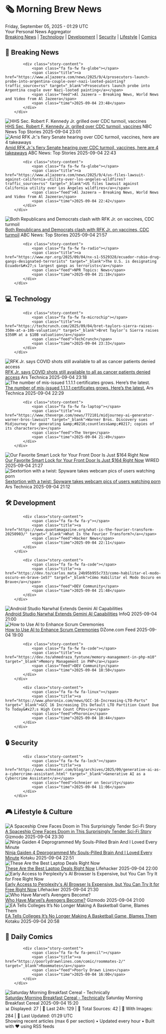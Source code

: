 <!-- Processing 54 RSS feeds at 2025-09-05 01:29:06 UTC -->
<!-- Processing: Penny Arcade -->
<!-- Processing: Dilbert -->
<!-- Processing: Dinosaur Comics -->
<!-- Processing: CNN Top Stories -->
<!-- Processing: Al Jazeera Breaking News -->
<!-- Processing: NPR News -->
<!-- Processing: CBC News -->
<!-- Error processing https://rss.cbc.ca/lineup/topstories.xml: The read operation timed out -->
<!-- Processing: Reuters Top News -->
<!-- Processing: Reuters World News -->
<!-- Processing: Associated Press Breaking -->
<!-- Processing: Ars Technica -->
<!-- Processing: StackOverflow Blog -->
<!-- Processing: It's FOSS -->
<!-- Processing: OMG! Ubuntu -->
<!-- Processing: Linux.com -->
<!-- Processing: Ubuntu Blog -->
<!-- Processing: InfoQ -->
<!-- Processing: Martin Fowler -->
<!-- Processing: Coding Horror -->
<!-- Processing: Lifehacker -->
<!-- Processing: Gizmodo -->
<!-- Processing: Schneier on Security -->
<!-- Generated 3 new posts out of 22 feeds processed -->
<div class="newspaper-header">
    <h1 class="newspaper-title">🗞️ Morning Brew News</h1>
    <div class="newspaper-date">Friday, September 05, 2025 - 01:29 UTC</div>
    <div class="newspaper-subtitle">Your Personal News Aggregator</div>
</div>

<div class="newspaper-nav">
    <a href="#breaking">Breaking News</a> |
    <a href="#tech">Technology</a> |
    <a href="#dev">Development</a> |
    <a href="#security">Security</a> |
    <a href="#lifestyle">Lifestyle</a> |
    <a href="#webcomics">Comics</a>
</div>

<div class="news-section breaking-news" id="breaking">
<h2 class="section-header">🚨 Breaking News</h2>
<div class="stories-container">
<div class="story">
            
            <div class="story-content">
                <span class="fa fa-fw fa-globe"></span>
                <span class="title"><a href="https://www.aljazeera.com/news/2025/9/4/prosecutors-launch-probe-into-argentina-couple-over-nazi-looted-painting?traffic_source=rss" target="_blank">Prosecutors launch probe into Argentina couple over Nazi-looted painting</a></span>
                <span class="feed">Al Jazeera – Breaking News, World News and Video from Al Jazeera</span>
                <span class="time">2025-09-04 23:48</span>
            </div>
        </div>
<div class="story">
            <img src="https://media-cldnry.s-nbcnews.com/image/upload/t_fit_1500w/mpx/2704722219/2025_09/1757026893624_nn_nobles_250904_1920x1080-dyz9uc.jpg" alt="HHS Sec. Robert F. Kennedy Jr. grilled over CDC turmoil, vaccines" class="story-image" loading="lazy" onerror="this.style.display='none'">
            <div class="story-content">
                <span class="fa fa-fw fa-broadcast-tower"></span>
                <span class="title"><a href="https://www.nbcnews.com/nightly-news/video/hhs-sec-rfk-jr-grilled-over-cdc-turmoil-vaccines-246754885632" target="_blank">HHS Sec. Robert F. Kennedy Jr. grilled over CDC turmoil, vaccines</a></span>
                <span class="feed">NBC News Top Stories</span>
                <span class="time">2025-09-04 23:01</span>
            </div>
        </div>
<div class="story">
            <img src="https://s.abcnews.com/images/US/kennedy-hearing-17-ap-gmh-250904_1756998419554_hpMain_4x3t_384.jpg" alt="Amid RFK Jr.&#x27;s fiery Senate hearing over CDC turmoil, vaccines, here are 4 takeaways" class="story-image" loading="lazy" onerror="this.style.display='none'">
            <div class="story-content">
                <span class="fa fa-fw fa-tv"></span>
                <span class="title"><a href="https://abcnews.go.com/Politics/4-takeaways-after-rfk-jrs-fiery-senate-hearing/story?id=125266167" target="_blank">Amid RFK Jr.&#x27;s fiery Senate hearing over CDC turmoil, vaccines, here are 4 takeaways</a></span>
                <span class="feed">ABC News: Top Stories</span>
                <span class="time">2025-09-04 22:43</span>
            </div>
        </div>
<div class="story">
            
            <div class="story-content">
                <span class="fa fa-fw fa-globe"></span>
                <span class="title"><a href="https://www.aljazeera.com/news/2025/9/4/us-files-lawsuit-against-california-utility-over-los-angeles-wildfires?traffic_source=rss" target="_blank">US files lawsuit against California utility over Los Angeles wildfires</a></span>
                <span class="feed">Al Jazeera – Breaking News, World News and Video from Al Jazeera</span>
                <span class="time">2025-09-04 22:42</span>
            </div>
        </div>
<div class="story">
            <img src="https://s.abcnews.com/images/US/kennedy-hearing-38-rt-gmh-250904_1757005433425_hpMain_4x3t_384.jpg" alt="Both Republicans and Democrats clash with RFK Jr. on vaccines, CDC turmoil" class="story-image" loading="lazy" onerror="this.style.display='none'">
            <div class="story-content">
                <span class="fa fa-fw fa-tv"></span>
                <span class="title"><a href="https://abcnews.go.com/Politics/live-updates/rfk-jr-hearing-live-updates-rfk-jr-face/?id=125251480" target="_blank">Both Republicans and Democrats clash with RFK Jr. on vaccines, CDC turmoil</a></span>
                <span class="feed">ABC News: Top Stories</span>
                <span class="time">2025-09-04 21:57</span>
            </div>
        </div>
<div class="story">
            
            <div class="story-content">
                <span class="fa fa-fw fa-radio"></span>
                <span class="title"><a href="https://www.npr.org/2025/09/04/nx-s1-5529328/ecuador-rubio-drug-gangs-designated-terrorists" target="_blank">The U.S. is designating Ecuador&#x27;s largest gangs as terrorists</a></span>
                <span class="feed">NPR Topics: News</span>
                <span class="time">2025-09-04 21:18</span>
            </div>
        </div>
</div>
</div>
<div class="news-section tech-news" id="tech">
<h2 class="section-header">💻 Technology</h2>
<div class="stories-container">
<div class="story">
            
            <div class="story-content">
                <span class="fa fa-fw fa-microchip"></span>
                <span class="title"><a href="https://techcrunch.com/2025/09/04/bret-taylors-sierra-raises-350m-at-a-10b-valuation/" target="_blank">Bret Taylor’s Sierra raises $350M at a $10B valuation</a></span>
                <span class="feed">TechCrunch</span>
                <span class="time">2025-09-04 23:33</span>
            </div>
        </div>
<div class="story">
            <img src="https://cdn.arstechnica.net/wp-content/uploads/2025/09/GettyImages-2233690134-500x500.jpg" alt="RFK Jr. says COVID shots still available to all as cancer patients denied access" class="story-image" loading="lazy" onerror="this.style.display='none'">
            <div class="story-content">
                <span class="fa fa-fw fa-cog"></span>
                <span class="title"><a href="https://arstechnica.com/health/2025/09/a-charlatan-chaos-and-lies-anti-vaccine-activist-rfk-jr-faces-senate/" target="_blank">RFK Jr. says COVID shots still available to all as cancer patients denied access</a></span>
                <span class="feed">Ars Technica</span>
                <span class="time">2025-09-04 23:18</span>
            </div>
        </div>
<div class="story">
            <img src="https://cdn.arstechnica.net/wp-content/uploads/2023/11/encryption-key-recovery-attack-500x500.jpg" alt="The number of mis-issued 1.1.1.1 certificates grows. Here’s the latest." class="story-image" loading="lazy" onerror="this.style.display='none'">
            <div class="story-content">
                <span class="fa fa-fw fa-cog"></span>
                <span class="title"><a href="https://arstechnica.com/information-technology/2025/09/the-number-of-mis-issued-1-1-1-1-certificates-grows-heres-the-latest/" target="_blank">The number of mis-issued 1.1.1.1 certificates grows. Here’s the latest.</a></span>
                <span class="feed">Ars Technica</span>
                <span class="time">2025-09-04 22:29</span>
            </div>
        </div>
<div class="story">
            
            <div class="story-content">
                <span class="fa fa-fw fa-laptop"></span>
                <span class="title"><a href="https://www.theverge.com/news/772101/midjourney-ai-generator-warner-bros-lawsuit" target="_blank">Warner Bros. Discovery sues Midjourney for generating &amp;#8216;countless&amp;#8217; copies of its characters</a></span>
                <span class="feed">The Verge</span>
                <span class="time">2025-09-04 21:49</span>
            </div>
        </div>
<div class="story">
            <img src="https://media.wired.com/photos/68ba01190bc8eca3d614f1c6/master/pass/Our%20Favorite%20Smart%20Lock%20Is%20$80%20Off.png" alt="Our Favorite Smart Lock for Your Front Door Is Just $164 Right Now" class="story-image" loading="lazy" onerror="this.style.display='none'">
            <div class="story-content">
                <span class="fa fa-fw fa-bolt"></span>
                <span class="title"><a href="https://www.wired.com/story/our-favorite-smart-lock-is-dollar80-off/" target="_blank">Our Favorite Smart Lock for Your Front Door Is Just $164 Right Now</a></span>
                <span class="feed">WIRED</span>
                <span class="time">2025-09-04 21:27</span>
            </div>
        </div>
<div class="story">
            <img src="https://cdn.arstechnica.net/wp-content/uploads/2025/09/webcamtape-500x500.jpg" alt="Sextortion with a twist: Spyware takes webcam pics of users watching porn" class="story-image" loading="lazy" onerror="this.style.display='none'">
            <div class="story-content">
                <span class="fa fa-fw fa-cog"></span>
                <span class="title"><a href="https://arstechnica.com/security/2025/09/sextortion-with-a-twist-spyware-takes-webcam-pics-of-users-watching-porn/" target="_blank">Sextortion with a twist: Spyware takes webcam pics of users watching porn</a></span>
                <span class="feed">Ars Technica</span>
                <span class="time">2025-09-04 21:12</span>
            </div>
        </div>
</div>
</div>
<div class="news-section dev-news" id="dev">
<h2 class="section-header">🛠️ Development</h2>
<div class="stories-container">
<div class="story">
            
            <div class="story-content">
                <span class="fa fa-fw fa-y"></span>
                <span class="title"><a href="https://www.quantamagazine.org/what-is-the-fourier-transform-20250903/" target="_blank">What Is the Fourier Transform?</a></span>
                <span class="feed">Hacker News</span>
                <span class="time">2025-09-04 22:11</span>
            </div>
        </div>
<div class="story">
            
            <div class="story-content">
                <span class="fa fa-fw fa-code"></span>
                <span class="title"><a href="https://dev.to/carlos_mata_24b95b955c733/como-habilitar-el-modo-oscuro-en-brave-1e57" target="_blank">Cómo Habilitar el Modo Oscuro en Brave</a></span>
                <span class="feed">DEV Community</span>
                <span class="time">2025-09-04 21:48</span>
            </div>
        </div>
<div class="story">
            <img src="https://res.infoq.com/news/2025/09/android-studio-narwahl-gemini/en/headerimage/android-studio-narwahl-gemini-1757016496239.jpeg" alt="Android Studio Narwhal Extends Gemini AI Capabilities" class="story-image" loading="lazy" onerror="this.style.display='none'">
            <div class="story-content">
                <span class="fa fa-fw fa-info-circle"></span>
                <span class="title"><a href="https://www.infoq.com/news/2025/09/android-studio-narwahl-gemini/?utm_campaign=infoq_content&utm_source=infoq&utm_medium=feed&utm_term=global" target="_blank">Android Studio Narwhal Extends Gemini AI Capabilities</a></span>
                <span class="feed">InfoQ</span>
                <span class="time">2025-09-04 21:00</span>
            </div>
        </div>
<div class="story">
            <img src="https://dz2cdn1.dzone.com/thumbnail?fid=18596050&w=600" alt="How to Use AI to Enhance Scrum Ceremonies" class="story-image" loading="lazy" onerror="this.style.display='none'">
            <div class="story-content">
                <span class="fa fa-fw fa-newspaper"></span>
                <span class="title"><a href="https://dzone.com/articles/ai-enhance-scrum-ceremonies" target="_blank">How to Use AI to Enhance Scrum Ceremonies</a></span>
                <span class="feed">DZone.com Feed</span>
                <span class="time">2025-09-04 19:00</span>
            </div>
        </div>
<div class="story">
            
            <div class="story-content">
                <span class="fa fa-fw fa-code"></span>
                <span class="title"><a href="https://dev.to/ahmedraza_fyntune/memory-management-in-php-m10" target="_blank">Memory Management in PHP</a></span>
                <span class="feed">DEV Community</span>
                <span class="time">2025-09-04 18:50</span>
            </div>
        </div>
<div class="story">
            
            <div class="story-content">
                <span class="fa fa-fw fa-linux"></span>
                <span class="title"><a href="https://www.phoronix.com/news/GCC-16-Increasing-LTO-Parts" target="_blank">GCC 16 Increasing Its Default LTO Partition Count Due To Today&#x27;s High Core Count CPUs</a></span>
                <span class="feed">Phoronix</span>
                <span class="time">2025-09-04 18:44</span>
            </div>
        </div>
</div>
</div>
<div class="news-section security-news" id="security">
<h2 class="section-header">🔒 Security</h2>
<div class="stories-container">
<div class="story">
            
            <div class="story-content">
                <span class="fa fa-fw fa-lock"></span>
                <span class="title"><a href="https://www.schneier.com/blog/archives/2025/09/generative-ai-as-a-cybercrime-assistant.html" target="_blank">Generative AI as a Cybercrime Assistant</a></span>
                <span class="feed">Schneier on Security</span>
                <span class="time">2025-09-04 11:06</span>
            </div>
        </div>
</div>
</div>
<div class="news-section lifestyle-news" id="lifestyle">
<h2 class="section-header">🎮 Lifestyle & Culture</h2>
<div class="stories-container">
<div class="story">
            <img src="https://gizmodo.com/app/uploads/2025/09/Sept2025_Lightspeed_io9.jpg" alt="A Spaceship Crew Faces Doom in This Surprisingly Tender Sci-Fi Story" class="story-image" loading="lazy" onerror="this.style.display='none'">
            <div class="story-content">
                <span class="fa fa-fw fa-computer"></span>
                <span class="title"><a href="https://gizmodo.com/a-spaceship-crew-faces-doom-in-this-surprisingly-tender-sci-fi-story-2000653167" target="_blank">A Spaceship Crew Faces Doom in This Surprisingly Tender Sci-Fi Story</a></span>
                <span class="feed">Gizmodo</span>
                <span class="time">2025-09-04 23:30</span>
            </div>
        </div>
<div class="story">
            <img src="https://kotaku.com/app/uploads/2025/09/Ninja-Gaiden-4.jpg" alt="Ninja Gaiden 4 Deprogrammed My Souls-Pilled Brain And I Loved Every Minute" class="story-image" loading="lazy" onerror="this.style.display='none'">
            <div class="story-content">
                <span class="fa fa-fw fa-gamepad"></span>
                <span class="title"><a href="https://kotaku.com/ninja-gaiden-4-hands-on-hitstop-difficulty-game-pass-2000623220" target="_blank">Ninja Gaiden 4 Deprogrammed My Souls-Pilled Brain And I Loved Every Minute</a></span>
                <span class="feed">Kotaku</span>
                <span class="time">2025-09-04 22:51</span>
            </div>
        </div>
<div class="story">
            <img src="https://lifehacker.com/imagery/articles/01HJ4ME7GTCX3BBJWAVGFBC6N3/hero-image.png" alt="These Are the Best Laptop Deals Right Now" class="story-image" loading="lazy" onerror="this.style.display='none'">
            <div class="story-content">
                <span class="fa fa-fw fa-life-ring"></span>
                <span class="title"><a href="https://lifehacker.com/tech/best-laptop-deals-september-2025?utm_medium=RSS" target="_blank">These Are the Best Laptop Deals Right Now</a></span>
                <span class="feed">Lifehacker</span>
                <span class="time">2025-09-04 22:00</span>
            </div>
        </div>
<div class="story">
            <img src="https://lifehacker.com/imagery/articles/01K4B5C104T3JHFM13NVT9E726/hero-image.jpg" alt="Early Access to Perplexity&#x27;s AI Browser Is Expensive, but You Can Try It for Free Right Now" class="story-image" loading="lazy" onerror="this.style.display='none'">
            <div class="story-content">
                <span class="fa fa-fw fa-life-ring"></span>
                <span class="title"><a href="https://lifehacker.com/tech/try-comet-browser-free?utm_medium=RSS" target="_blank">Early Access to Perplexity&#x27;s AI Browser Is Expensive, but You Can Try It for Free Right Now</a></span>
                <span class="feed">Lifehacker</span>
                <span class="time">2025-09-04 21:30</span>
            </div>
        </div>
<div class="story">
            <img src="https://gizmodo.com/app/uploads/2025/08/avengershed1.jpg" alt="Who Have Marvel’s Avengers Become?" class="story-image" loading="lazy" onerror="this.style.display='none'">
            <div class="story-content">
                <span class="fa fa-fw fa-computer"></span>
                <span class="title"><a href="https://gizmodo.com/who-have-marvels-avengers-become-2000642534" target="_blank">Who Have Marvel’s Avengers Become?</a></span>
                <span class="feed">Gizmodo</span>
                <span class="time">2025-09-04 21:00</span>
            </div>
        </div>
<div class="story">
            <img src="https://kotaku.com/app/uploads/2025/09/colllege.jpg" alt="EA Tells Colleges It’s No Longer Making A Basketball Game, Blames Them" class="story-image" loading="lazy" onerror="this.style.display='none'">
            <div class="story-content">
                <span class="fa fa-fw fa-gamepad"></span>
                <span class="title"><a href="https://kotaku.com/ea-college-basketball-canceled-2k-sports-nba-leaked-email-2000623214" target="_blank">EA Tells Colleges It’s No Longer Making A Basketball Game, Blames Them</a></span>
                <span class="feed">Kotaku</span>
                <span class="time">2025-09-04 20:58</span>
            </div>
        </div>
</div>
</div>
<div class="news-section webcomics-section" id="webcomics">
<h2 class="section-header">🎨 Daily Comics</h2>
<div class="stories-container">
<div class="story">
            
            <div class="story-content">
                <span class="fa fa-fw fa-pencil"></span>
                <span class="title"><a href="https://poorlydrawnlines.com/comic/roommates-2/" target="_blank">Roommates</a></span>
                <span class="feed">Poorly Drawn Lines</span>
                <span class="time">2025-09-04 16:00</span>
            </div>
        </div>
<div class="story">
            <img src="https://www.smbc-comics.com/comics/1756846973-20250904.png" alt="Saturday Morning Breakfast Cereal - Technically" class="story-image" loading="lazy" onerror="this.style.display='none'">
            <div class="story-content">
                <span class="fa fa-fw fa-smile"></span>
                <span class="title"><a href="https://www.smbc-comics.com/comic/technically" target="_blank">Saturday Morning Breakfast Cereal - Technically</a></span>
                <span class="feed">Saturday Morning Breakfast Cereal</span>
                <span class="time">2025-09-04 15:20</span>
            </div>
        </div>
</div>
</div>

<div class="newspaper-footer">
    <div class="stats">
        📊 Displayed: 27 | 📅 Last 24h: 129 | 📡 Total Sources: 42 | 📸 With Images: 284 |
        🔄 Last Updated: 01:29 UTC
    </div>
    <div class="footer-note">
        Showing recent articles (max 6 per section) • Updated every hour • Built with ❤️ using RSS feeds
    </div>
</div>
